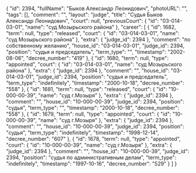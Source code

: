 {
    "id": 2394,
    "fullName": "Быков Александр Леонидович",
    "photoURL": "",
    "tags": [],
    "comment": "",
    "layout": "judge",
    "title": "Судья Быков Александр Леонидович",
    "court": null,
    "previousCourt": {
        "id": "03-014-03-01",
        "name": "суд Мозырьского района"
    },
    "career": [
        {
            "id": 1682,
            "term": null,
            "type": "released",
            "court": {
                "id": "03-014-03-01",
                "name": "суд Мозырьского района"
            },
            "extra": {
                "judge_id": 2394
            },
            "comment": "по собственному желанию",
            "house_id": "03-014-03-01",
            "judge_id": 2394,
            "position": "судья и председатель",
            "term_type": "",
            "timestamp": "2002-08-06",
            "decree_number": "419"
        },
        {
            "id": 1680,
            "term": null,
            "type": "appointed",
            "court": {
                "id": "03-014-03-01",
                "name": "суд Мозырьского района"
            },
            "extra": {
                "judge_id": 2394
            },
            "comment": "",
            "house_id": "03-014-03-01",
            "judge_id": 2394,
            "position": "судья и председатель",
            "term_type": "indefinitely",
            "timestamp": "2000-10-18",
            "decree_number": "558"
        },
        {
            "id": 1681,
            "term": null,
            "type": "released",
            "court": {
                "id": "10-000-00-39",
                "name": "суд г.Мозыря"
            },
            "extra": {
                "judge_id": 2394
            },
            "comment": "",
            "house_id": "10-000-00-39",
            "judge_id": 2394,
            "position": "судья",
            "term_type": "",
            "timestamp": "2000-10-18",
            "decree_number": "558"
        },
        {
            "id": 1679,
            "term": null,
            "type": "appointed",
            "court": {
                "id": "10-000-00-39",
                "name": "суд г.Мозыря"
            },
            "extra": {
                "judge_id": 2394
            },
            "comment": "",
            "house_id": "10-000-00-39",
            "judge_id": 2394,
            "position": "судья",
            "term_type": "indefinitely",
            "timestamp": "1998-12-14",
            "decree_number": "607"
        },
        {
            "id": 1678,
            "term": null,
            "type": "appointed",
            "court": {
                "id": "10-000-00-39",
                "name": "суд г.Мозыря"
            },
            "extra": {
                "judge_id": 2394
            },
            "comment": "",
            "house_id": "10-000-00-39",
            "judge_id": 2394,
            "position": "судья по административным делам",
            "term_type": "indefinitely",
            "timestamp": "1997-10-16",
            "decree_number": "529"
        }
    ]
}